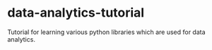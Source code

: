 # data-analytics-tutorial

Tutorial for learning various python libraries which are used for data analytics.
